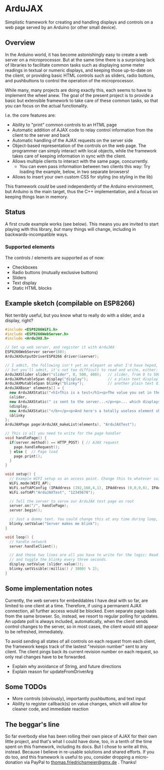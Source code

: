 # ArduJAX

Simplistic framework for creating and handling displays and controls on a web page served by an Arduino (or other small device).

## Overview

In the Arduino world, it has become astonishingly easy to create a web server on a microprocessor. But at the same time there is a
surprising lack of libraries to facilitate common tasks such as displaying some meter readings in textual or numeric displays, and
keeping those up-to-date on the client, or providing basic HTML controls such as sliders, radio buttons, and pushbuttons to control
the operation of the microprocessor.

While many, many projects are doing exactly this, each seems to have to implement the wheel anew. The goal of the present project is
to provide a basic but extensible framework to take care of these common tasks, so that you can focus on the actual functionality.

I.e. the core features are:
- Ability to "print" common controls to an HTML page 
- Automatic addition of AJAX code to relay control information from the client to the server and back
- Automatic handling of the AJAX requests on the server side
- Object-based representation of the controls on the web page. The programmer can simply interact with local objects, while the
  framework takes care of keeping information in sync with the client.
- Allows multiple clients to interact with the same page, concurrently.
  - You can even pass information between two clients this way: Try loading the example, below, in two separate browsers!
- Allows to insert your own custom CSS for styling (no styling in the lib)

This framework _could_ be used independently of the Arduino environment, but Arduino is the main target, thus the C++ implementation,
and a focus on keeping things lean in memory.

## Status

A first crude example works (see below). This means you are invited to start playing with this
library, _but_ many things will change, including in backwards-incompatible ways.

### Supported elements

The controls / elements are supported as of now:

- Checkboxes
- Radio buttons (mutually exclusive buttons)
- Sliders
- Text display
- Static HTML blocks

## Example sketch (compilable on ESP8266)

Not terribly useful, but you know what to really do with a slider, and a display, right?

```cpp
#include <ESP8266WiFi.h>
#include <ESP8266WebServer.h>
#include <ArduJAX.h>

// Set up web server, and register it with ArduJAX
ESP8266WebServer server(80);
ArduJAXOutputDriverESP8266 driver(&server);

// I admit, the following isn't yet as elegant as what I'd have hoped, for,
// but you'll admit, it's not too difficult to read and write, either:
ArduJAXSlider slider("slider", 0, 500, 400);   // slider, from 0 to 500, initial value 400
ArduJAXMutableSpan display("display");         // a plain text display
ArduJAXMutableSpan blinky("blinky");           // another plain text display that we will show/hide from the server
ArduJAXBase* elements[] = {
  new ArduJAXStatic("<h1>This is a test</h1><p>The value you set in the following slider: "),
  &slider,
  new ArduJAXStatic(" is sent to the server...</p><p>... which displays it here: <b>"),
  &display,
  new ArduJAXStatic("</b></p><p>And here's a totally useless element showing and hiding based on server time: "),
  &blinky
};
ArduJAXPage page(ArduJAX_makeList(elements), "ArduJAXTest");

// This is all you need to write for the page handler
void handlePage() {
  if(server.method() == HTTP_POST) { // AJAX request
    page.handleRequest();
  } else {  // Page load
    page.print();
  }
}

void setup() {
  // Example WIFI setup as an access point. Change this to whatever suits you, best.
  WiFi.mode(WIFI_AP);
  WiFi.softAPConfig (IPAddress (192,168,4,1), IPAddress (0,0,0,0), IPAddress (255,255,255,0));
  WiFi.softAP("ArduJAXTest", "12345678");

  // Tell the server to serve our ArduJAX test page on root
  server.on("/", handlePage);
  server.begin();

  // Just a dummy text. You could change this at any time during loop, too!
  blinky.setValue("Server makes me blink");
}

void loop() {
  // handle network
  server.handleClient();

  // And these two lines are all you have to write for the logic: Read slider value, write it to display,
  // and toggle the blinky every three seconds.
  display.setValue (slider.value());
  blinky.setVisible((millis() / 3000) % 2);
}

```

## Some implementation notes

Currently, the web servers for embeddables I have deal with so far, are limited to one client at a time. Therefore, if using
a permanent AJAX connection, all further access would be blocked. Even separate page loads from the same browser. So, instead,
we resort to regular polling for updates. An update poll is always included, automatically, when the client sends control
changes to the server, so in most cases, the client would still appear to be refreshed, immediately.

To avoid sending all states of all controls on each request from each client, the framework keeps track of the lastest "revision number"
sent to any client. The client pings back its current revision number on each request, so only real changes have to be forwarded.

- Explain why avoidance of String, and future directions
- Explain reason for updateFromDriverArg

## Some TODOs

- More controls (obviously), importantly pushbuttons, and text input
- Ability to register callback(s) on value changes, which will allow for cleaner code, and immediate reaction

## The beggar's line

So far everbody else has been rolling their own piece of AJAX for their own little project, and that's what I could have done, too, in a
tenth of the time spent on this framework, including its docs. But I chose to write all this, instead. Because I believe in re-usable solutions
and shared efforts. If you do too, and this framework is useful to you, consider dropping a micro-donation via PayPal to thomas.friedrichsmeier@gmx.de .
Thanks!
